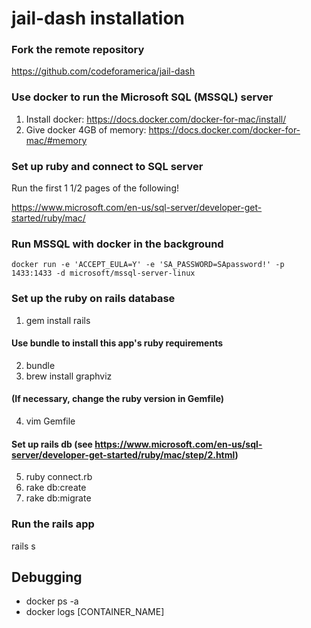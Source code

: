 # jail-dash installation

### Fork the remote repository
https://github.com/codeforamerica/jail-dash

### Use docker to run the Microsoft SQL (MSSQL) server
1. Install docker: https://docs.docker.com/docker-for-mac/install/
2. Give docker 4GB of memory: https://docs.docker.com/docker-for-mac/#memory

### Set up ruby and connect to SQL server
Run the first 1 1/2 pages of the following!

https://www.microsoft.com/en-us/sql-server/developer-get-started/ruby/mac/

### Run MSSQL with docker in the background
`docker run -e 'ACCEPT_EULA=Y' -e 'SA_PASSWORD=SApassword!' -p 1433:1433 -d microsoft/mssql-server-linux`

### Set up the ruby on rails database
1. gem install rails
#### Use bundle to install this app's ruby requirements
2. bundle
3. brew install graphviz
#### (If necessary, change the ruby version in Gemfile)
4. vim Gemfile
#### Set up rails db (see https://www.microsoft.com/en-us/sql-server/developer-get-started/ruby/mac/step/2.html)
5. ruby connect.rb
6. rake db:create
7. rake db:migrate

### Run the rails app
rails s


## Debugging
- docker ps -a
- docker logs [CONTAINER_NAME]


